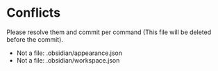 # Conflicts
Please resolve them and commit per command (This file will be deleted before the commit).
- Not a file: .obsidian/appearance.json
- Not a file: .obsidian/workspace.json